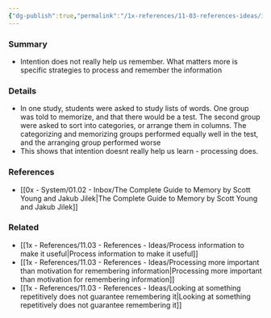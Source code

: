 ```yaml
---
{"dg-publish":true,"permalink":"/1x-references/11-03-references-ideas/intention-to-remember-is-not-important-in-actual-remembering/","title":"Intention to remember is not important in actual remembering","dgShowBacklinks":false}
---
```



### Summary
- Intention does not really help us remember. What matters more is specific strategies to process and remember the information

### Details
- In one study, students were asked to study lists of words. One group was told to memorize, and that there would be a test. The second group were asked to sort into categories, or arrange them in columns. The categorizing and memorizing groups performed equally well in the test, and the arranging group performed worse
- This shows that intention doesnt really help us learn - processing does.

### References
- [[0x - System/01.02 - Inbox/The Complete Guide to Memory by Scott Young and Jakub Jilek\|The Complete Guide to Memory by Scott Young and Jakub Jilek]]

### Related
- [[1x - References/11.03 - References - Ideas/Process information to make it useful\|Process information to make it useful]]
- [[1x - References/11.03 - References - Ideas/Processing more important than motivation for remembering information\|Processing more important than motivation for remembering information]]
- [[1x - References/11.03 - References - Ideas/Looking at something repetitively does not guarantee remembering it\|Looking at something repetitively does not guarantee remembering it]]
